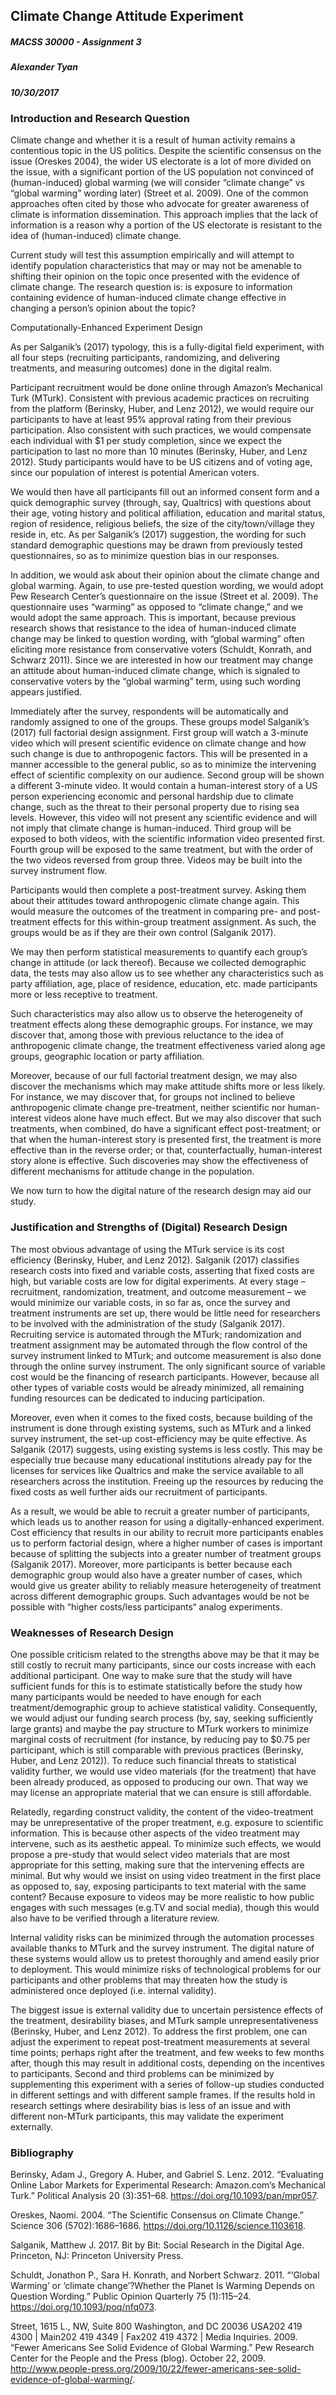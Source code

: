 Climate Change Attitude Experiment
----------------------------------

##### MACSS 30000 - Assignment 3

##### Alexander Tyan

##### 10/30/2017

### Introduction and Research Question

Climate change and whether it is a result of human activity remains a
contentious topic in the US politics. Despite the scientific consensus
on the issue (Oreskes 2004), the wider US electorate is a lot of more
divided on the issue, with a significant portion of the US population
not convinced of (human-induced) global warming (we will consider
“climate change” vs “global warming” wording later) (Street et al.
2009). One of the common approaches often cited by those who advocate
for greater awareness of climate is information dissemination. This
approach implies that the lack of information is a reason why a portion
of the US electorate is resistant to the idea of (human-induced) climate
change.

Current study will test this assumption empirically and will attempt to
identify population characteristics that may or may not be amenable to
shifting their opinion on the topic once presented with the evidence of
climate change. The research question is: is exposure to information
containing evidence of human-induced climate change effective in
changing a person’s opinion about the topic?

Computationally-Enhanced Experiment Design

As per Salganik’s (2017) typology, this is a fully-digital field
experiment, with all four steps (recruiting participants, randomizing,
and delivering treatments, and measuring outcomes) done in the digital
realm.

Participant recruitment would be done online through Amazon’s Mechanical
Turk (MTurk). Consistent with previous academic practices on recruiting
from the platform (Berinsky, Huber, and Lenz 2012), we would require our
participants to have at least 95% approval rating from their previous
participation. Also consistent with such practices, we would compensate
each individual with $1 per study completion, since we expect the
participation to last no more than 10 minutes (Berinsky, Huber, and Lenz
2012). Study participants would have to be US citizens and of voting
age, since our population of interest is potential American voters.

We would then have all participants fill out an informed consent form
and a quick demographic survey (through, say, Qualtrics) with questions
about their age, voting history and political affiliation, education and
marital status, region of residence, religious beliefs, the size of the
city/town/village they reside in, etc. As per Salganik’s (2017)
suggestion, the wording for such standard demographic questions may be
drawn from previously tested questionnaires, so as to minimize question
bias in our responses.

In addition, we would ask about their opinion about the climate change
and global warming. Again, to use pre-tested question wording, we would
adopt Pew Research Center’s questionnaire on the issue (Street et al.
2009). The questionnaire uses “warming” as opposed to “climate change,”
and we would adopt the same approach. This is important, because
previous research shows that resistance to the idea of human-induced
climate change may be linked to question wording, with “global warming”
often eliciting more resistance from conservative voters (Schuldt,
Konrath, and Schwarz 2011). Since we are interested in how our treatment
may change an attitude about human-induced climate change, which is
signaled to conservative voters by the “global warming” term, using such
wording appears justified.

Immediately after the survey, respondents will be automatically and
randomly assigned to one of the groups. These groups model Salganik’s
(2017) full factorial design assignment. First group will watch a
3-minute video which will present scientific evidence on climate change
and how such change is due to anthropogenic factors. This will be
presented in a manner accessible to the general public, so as to
minimize the intervening effect of scientific complexity on our
audience. Second group will be shown a different 3-minute video. It
would contain a human-interest story of a US person experiencing
economic and personal hardship due to climate change, such as the threat
to their personal property due to rising sea levels. However, this video
will not present any scientific evidence and will not imply that climate
change is human-induced. Third group will be exposed to both videos,
with the scientific information video presented first. Fourth group will
be exposed to the same treatment, but with the order of the two videos
reversed from group three. Videos may be built into the survey
instrument flow.

Participants would then complete a post-treatment survey. Asking them
about their attitudes toward anthropogenic climate change again. This
would measure the outcomes of the treatment in comparing pre- and post-
treatment effects for this within-group treatment assignment. As such,
the groups would be as if they are their own control (Salganik 2017).

We may then perform statistical measurements to quantify each group’s
change in attitude (or lack thereof). Because we collected demographic
data, the tests may also allow us to see whether any characteristics
such as party affiliation, age, place of residence, education, etc. made
participants more or less receptive to treatment.

Such characteristics may also allow us to observe the heterogeneity of
treatment effects along these demographic groups. For instance, we may
discover that, among those with previous reluctance to the idea of
anthropogenic climate change, the treatment effectiveness varied along
age groups, geographic location or party affiliation.

Moreover, because of our full factorial treatment design, we may also
discover the mechanisms which may make attitude shifts more or less
likely. For instance, we may discover that, for groups not inclined to
believe anthropogenic climate change pre-treatment, neither scientific
nor human-interest videos alone have much effect. But we may also
discover that such treatments, when combined, do have a significant
effect post-treatment; or that when the human-interest story is
presented first, the treatment is more effective than in the reverse
order; or that, counterfactually, human-interest story alone is
effective. Such discoveries may show the effectiveness of different
mechanisms for attitude change in the population.

We now turn to how the digital nature of the research design may aid our
study.

### Justification and Strengths of (Digital) Research Design

The most obvious advantage of using the MTurk service is its cost
efficiency (Berinsky, Huber, and Lenz 2012). Salganik (2017) classifies
research costs into fixed and variable costs, asserting that fixed costs
are high, but variable costs are low for digital experiments. At every
stage – recruitment, randomization, treatment, and outcome measurement –
we would minimize our variable costs, in so far as, once the survey and
treatment instruments are set up, there would be little need for
researchers to be involved with the administration of the study
(Salganik 2017). Recruiting service is automated through the MTurk;
randomization and treatment assignment may be automated through the flow
control of the survey instrument linked to MTurk; and outcome
measurement is also done through the online survey instrument. The only
significant source of variable cost would be the financing of research
participants. However, because all other types of variable costs would
be already minimized, all remaining funding resources can be dedicated
to inducing participation.

Moreover, even when it comes to the fixed costs, because building of the
instrument is done through existing systems, such as MTurk and a linked
survey instrument, the set-up cost-efficiency may be quite effective. As
Salganik (2017) suggests, using existing systems is less costly. This
may be especially true because many educational institutions already pay
for the licenses for services like Qualtrics and make the service
available to all researchers across the institution. Freeing up the
resources by reducing the fixed costs as well further aids our
recruitment of participants.

As a result, we would be able to recruit a greater number of
participants, which leads us to another reason for using a
digitally-enhanced experiment. Cost efficiency that results in our
ability to recruit more participants enables us to perform factorial
design, where a higher number of cases is important because of splitting
the subjects into a greater number of treatment groups (Salganik 2017).
Moreover, more participants is better because each demographic group
would also have a greater number of cases, which would give us greater
ability to reliably measure heterogeneity of treatment across different
demographic groups. Such advantages would be not be possible with
“higher costs/less participants“ analog experiments.

### Weaknesses of Research Design

One possible criticism related to the strengths above may be that it may
be still costly to recruit many participants, since our costs increase
with each additional participant. One way to make sure that the study
will have sufficient funds for this is to estimate statistically before
the study how many participants would be needed to have enough for each
treatment/demographic group to achieve statistical validity.
Consequently, we would adjust our funding search process (by, say,
seeking sufficiently large grants) and maybe the pay structure to MTurk
workers to minimize marginal costs of recruitment (for instance, by
reducing pay to $0.75 per participant, which is still comparable with
previous practices (Berinsky, Huber, and Lenz 2012)). To reduce such
financial threats to statistical validity further, we would use video
materials (for the treatment) that have been already produced, as
opposed to producing our own. That way we may license an appropriate
material that we can ensure is still affordable.

Relatedly, regarding construct validity, the content of the
video-treatment may be unrepresentative of the proper treatment, e.g.
exposure to scientific information. This is because other aspects of the
video treatment may intervene, such as its aesthetic appeal. To minimize
such effects, we would propose a pre-study that would select video
materials that are most appropriate for this setting, making sure that
the intervening effects are minimal. But why would we insist on using
video treatment in the first place as opposed to, say, exposing
participants to text material with the same content? Because exposure to
videos may be more realistic to how public engages with such messages
(e.g.TV and social media), though this would also have to be verified
through a literature review.

Internal validity risks can be minimized through the automation
processes available thanks to MTurk and the survey instrument. The
digital nature of these systems would allow us to pretest thoroughly and
amend easily prior to deployment. This would minimize risks of
technological problems for our participants and other problems that may
threaten how the study is administered once deployed (i.e. internal
validity).

The biggest issue is external validity due to uncertain persistence
effects of the treatment, desirability biases, and MTurk sample
unrepresentativeness (Berinsky, Huber, and Lenz 2012). To address the
first problem, one can adjust the experiment to repeat post-treatment
measurements at several time points; perhaps right after the treatment,
and few weeks to few months after, though this may result in additional
costs, depending on the incentives to participants. Second and third
problems can be minimized by supplementing this experiment with a series
of follow-up studies conducted in different settings and with different
sample frames. If the results hold in research settings where
desirability bias is less of an issue and with different non-MTurk
participants, this may validate the experiment externally.

### Bibliography

Berinsky, Adam J., Gregory A. Huber, and Gabriel S. Lenz. 2012.
“Evaluating Online Labor Markets for Experimental Research: Amazon.com’s
Mechanical Turk.” Political Analysis 20 (3):351–68.
<https://doi.org/10.1093/pan/mpr057>.

Oreskes, Naomi. 2004. “The Scientific Consensus on Climate Change.”
Science 306 (5702):1686–1686. <https://doi.org/10.1126/science.1103618>.

Salganik, Matthew J. 2017. Bit by Bit: Social Research in the Digital
Age. Princeton, NJ: Princeton University Press.

Schuldt, Jonathon P., Sara H. Konrath, and Norbert Schwarz. 2011.
“‘Global Warming’ or ‘climate change’?Whether the Planet Is Warming
Depends on Question Wording.” Public Opinion Quarterly 75 (1):115–24.
<https://doi.org/10.1093/poq/nfq073>.

Street, 1615 L., NW, Suite 800 Washington, and DC 20036 USA202 419 4300
| Main202 419 4349 | Fax202 419 4372 | Media Inquiries. 2009. “Fewer
Americans See Solid Evidence of Global Warming.” Pew Research Center for
the People and the Press (blog). October 22, 2009.
<http://www.people-press.org/2009/10/22/fewer-americans-see-solid-evidence-of-global-warming/>.
